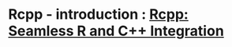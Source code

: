 # Rcpp - introduction : [Rcpp: Seamless R and C++ Integration](http://dirk.eddelbuettel.com/code/rcpp/Rcpp-introduction.pdf)
